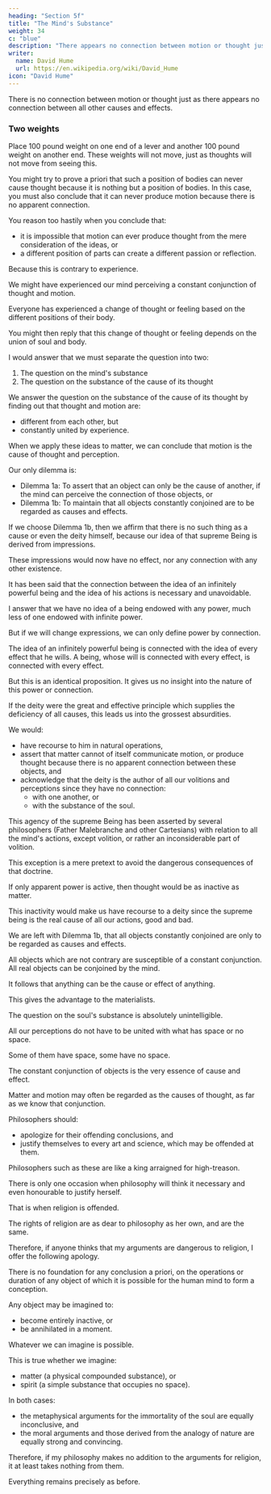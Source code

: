 ```yaml
---
heading: "Section 5f"
title: "The Mind's Substance"
weight: 34
c: "blue"
description: "There appears no connection between motion or thought just as there appears no connection between all other causes and effects."
writer:
  name: David Hume
  url: https://en.wikipedia.org/wiki/David_Hume
icon: "David Hume"
---
```




There is no connection between motion or thought just as there appears no connection between all other causes and effects.

### Two weights

Place 100 pound weight on one end of a lever and another 100 pound weight on another end.
These weights will not move, just as thoughts will not move from seeing this.

You might try to prove a priori that such a position of bodies can never cause thought because it is nothing but a position of bodies.
In this case, you must also conclude that it can never produce motion because there is no apparent connection.

You reason too hastily when you conclude that:
- it is impossible that motion can ever produce thought from the mere consideration of the ideas, or
- a different position of parts can create a different passion or reflection.

Because this is contrary to experience.

We might have experienced our mind perceiving a constant conjunction of thought and motion.

Everyone has experienced a change of thought or feeling based on the different positions of their body.

You might then reply that this change of thought or feeling depends on the union of soul and body.

I would answer that we must separate the question into two:

1. The question on the mind's substance
2. The question on the substance of the cause of its thought

We answer the question on the substance of the cause of its thought by finding out that thought and motion are:
- different from each other, but
- constantly united by experience.

When we apply these ideas to matter, we can conclude that motion is the cause of thought and perception.

Our only dilemma is:
- Dilemma 1a: To assert that an object can only be the cause of another, if the mind can perceive the connection of those objects, or
- Dilemma 1b: To maintain that all objects constantly conjoined are to be regarded as causes and effects.

If we choose Dilemma 1b, then we affirm that there is no such thing as a cause or even the deity himself, because our idea of that supreme Being is derived from impressions.

These impressions would now have no effect, nor any connection with any other existence.

It has been said that the connection between the idea of an infinitely powerful being and the idea of his actions is necessary and unavoidable.

I answer that we have no idea of a being endowed with any power, much less of one endowed with infinite power.

But if we will change expressions, we can only define power by connection.

The idea of an infinitely powerful being is connected with the idea of every effect that he wills.
A being, whose will is connected with every effect, is connected with every effect.

But this is an identical proposition.
It gives us no insight into the nature of this power or connection.

If the deity were the great and effective principle which supplies the deficiency of all causes, this leads us into the grossest absurdities.

We would:
- have recourse to him in natural operations,
- assert that matter cannot of itself communicate motion, or produce thought because there is no apparent connection between these objects, and
- acknowledge that the deity is the author of all our volitions and perceptions since they have no connection:
  - with one another, or
  - with the substance of the soul.

This agency of the supreme Being has been asserted by several philosophers (Father Malebranche and other Cartesians) with relation to all the mind's actions, except volition, or rather an inconsiderable part of volition.

This exception is a mere pretext to avoid the dangerous consequences of that doctrine.

If only apparent power is active, then thought would be as inactive as matter.

This inactivity would make us have recourse to a deity since the supreme being is the real cause of all our actions, good and bad.

We are left with Dilemma 1b, that all objects constantly conjoined are only to be regarded as causes and effects.

All objects which are not contrary are susceptible of a constant conjunction.
All real objects can be conjoined by the mind.

It follows that anything can be the cause or effect of anything.

This gives the advantage to the materialists.

The question on the soul's substance is absolutely unintelligible.

All our perceptions do not have to be united with what has space or no space.

Some of them have space, some have no space.

The constant conjunction of objects is the very essence of cause and effect.

Matter and motion may often be regarded as the causes of thought, as far as we know that conjunction.

Philosophers should:
- apologize for their offending conclusions, and
- justify themselves to every art and science, which may be offended at them.

Philosophers such as these are like a king arraigned for high-treason.

There is only one occasion when philosophy will think it necessary and even honourable to justify herself.

That is when religion is offended.

The rights of religion are as dear to philosophy as her own, and are the same.

Therefore, if anyone thinks that my arguments are dangerous to religion, I offer the following apology.

There is no foundation for any conclusion a priori, on the operations or duration of any object of which it is possible for the human mind to form a conception.

Any object may be imagined to:
- become entirely inactive, or
- be annihilated in a moment.

Whatever we can imagine is possible.

This is true whether we imagine:
- matter (a physical compounded substance), or
- spirit (a simple substance that occupies no space).

In both cases:
- the metaphysical arguments for the immortality of the soul are equally inconclusive, and
- the moral arguments and those derived from the analogy of nature are equally strong and convincing.

Therefore, if my philosophy makes no addition to the arguments for religion, it at least takes nothing from them.

Everything remains precisely as before.
